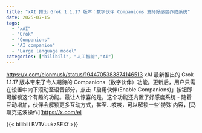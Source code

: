 ```yaml
---
title: "xAI 推出 Grok 1.1.17 版本：数字伙伴 Companions 支持好感度养成系统"
date: 2025-07-15
tags:
  - "xAI"
  - "Grok"
  - "Companions"
  - "AI companion"
  - "Large language model"
categories: ["bilibili", "人工智能","AI"]
---
```


https://x.com/elonmusk/status/1944705383874146513
xAI 最新推出的 Grok 1.1.17 版本带来了令人期待的 Companions（数字伙伴）功能。更新后，用户只需在设置中向下滚动至语音部分，点击「启用伙伴(Enable Companions)」按钮即可解锁这个有趣的功能。最让人惊喜的是，这个功能还内置了好感度系统 - 随着互动增加，伙伴会解锁更多互动方式，甚至...咳咳，可以解锁一些'特殊'内容，[马斯克这波操作](https://x.com/el

{{< bilibili BV1VuukzSEXf >}}